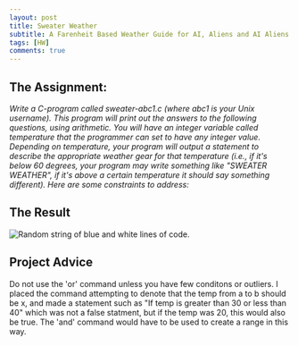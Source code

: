 ```yaml
---
layout: post
title: Sweater Weather
subtitle: A Farenheit Based Weather Guide for AI, Aliens and AI Aliens
tags: [HW]
comments: true
---
```


## The Assignment:

*Write a C-program called sweater-abc1.c (where abc1 is your Unix username). This program will print out the answers to the following questions, using arithmetic. You will have an integer variable called temperature that the programmer can set to have any integer value. Depending on temperature, your program will output a statement to describe the appropriate weather gear for that temperature (i.e., if it's below 60 degrees, your program may write something like "SWEATER WEATHER", if it's above a certain temperature it should say something different). Here are some constraints to address:*

## The Result

![Random string of blue and white lines of code.](https://DMMeyers.github.io/assets/img/sweater.png)

## Project Advice

Do not use the 'or' command unless you have few conditons or outliers. I placed the command attempting to denote that the temp from a to b should be x, and made a statement such as "If temp is greater than 30 or less than 40" which was not a false statment, but if the temp was 20, this would also be true. The 'and' command would have to be used to create a range in this way. 


